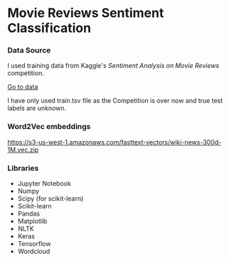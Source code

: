 # Movie Reviews Sentiment Classification

### Data Source
I used training data from Kaggle's *Sentiment Analysis on Movie Reviews* competition.

[Go to data](https://www.kaggle.com/c/sentiment-analysis-on-movie-reviews/data)

I have only used train.tsv file as the Competition is over now and true test labels are unknown.

### Word2Vec embeddings
https://s3-us-west-1.amazonaws.com/fasttext-vectors/wiki-news-300d-1M.vec.zip

### Libraries
* Jupyter Notebook
* Numpy
* Scipy (for scikit-learn)
* Scikit-learn
* Pandas
* Matplotlib
* NLTK
* Keras
* Tensorflow
* Wordcloud
